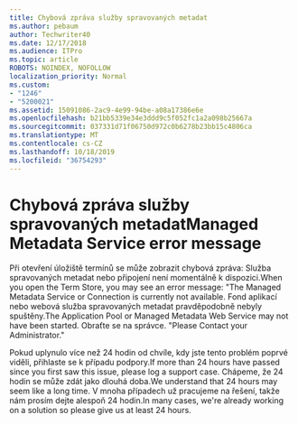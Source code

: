 ```yaml
---
title: Chybová zpráva služby spravovaných metadat
ms.author: pebaum
author: Techwriter40
ms.date: 12/17/2018
ms.audience: ITPro
ms.topic: article
ROBOTS: NOINDEX, NOFOLLOW
localization_priority: Normal
ms.custom:
- "1246"
- "5200021"
ms.assetid: 15091086-2ac9-4e99-94be-a08a17386e6e
ms.openlocfilehash: b21bb5339e34e3ddd9c5f052fc1a2a098b25667a
ms.sourcegitcommit: 037331d71f06750d972c0b6278b23bb15c4806ca
ms.translationtype: MT
ms.contentlocale: cs-CZ
ms.lasthandoff: 10/18/2019
ms.locfileid: "36754293"
---
```

# <a name="managed-metadata-service-error-message"></a><span data-ttu-id="61a1d-102">Chybová zpráva služby spravovaných metadat</span><span class="sxs-lookup"><span data-stu-id="61a1d-102">Managed Metadata Service error message</span></span>

<span data-ttu-id="61a1d-103">Při otevření úložiště termínů se může zobrazit chybová zpráva: Služba spravovaných metadat nebo připojení není momentálně k dispozici.</span><span class="sxs-lookup"><span data-stu-id="61a1d-103">When you open the Term Store, you may see an error message: "The Managed Metadata Service or Connection is currently not available.</span></span> <span data-ttu-id="61a1d-104">Fond aplikací nebo webová služba spravovaných metadat pravděpodobně nebyly spuštěny.</span><span class="sxs-lookup"><span data-stu-id="61a1d-104">The Application Pool or Managed Metadata Web Service may not have been started.</span></span> <span data-ttu-id="61a1d-105">Obraťte se na správce. "</span><span class="sxs-lookup"><span data-stu-id="61a1d-105">Please Contact your Administrator."</span></span>
  
<span data-ttu-id="61a1d-106">Pokud uplynulo více než 24 hodin od chvíle, kdy jste tento problém poprvé viděli, přihlaste se k případu podpory.</span><span class="sxs-lookup"><span data-stu-id="61a1d-106">If more than 24 hours have passed since you first saw this issue, please log a support case.</span></span> <span data-ttu-id="61a1d-107">Chápeme, že 24 hodin se může zdát jako dlouhá doba.</span><span class="sxs-lookup"><span data-stu-id="61a1d-107">We understand that 24 hours may seem like a long time.</span></span> <span data-ttu-id="61a1d-108">V mnoha případech už pracujeme na řešení, takže nám prosím dejte alespoň 24 hodin.</span><span class="sxs-lookup"><span data-stu-id="61a1d-108">In many cases, we're already working on a solution so please give us at least 24 hours.</span></span>
  
